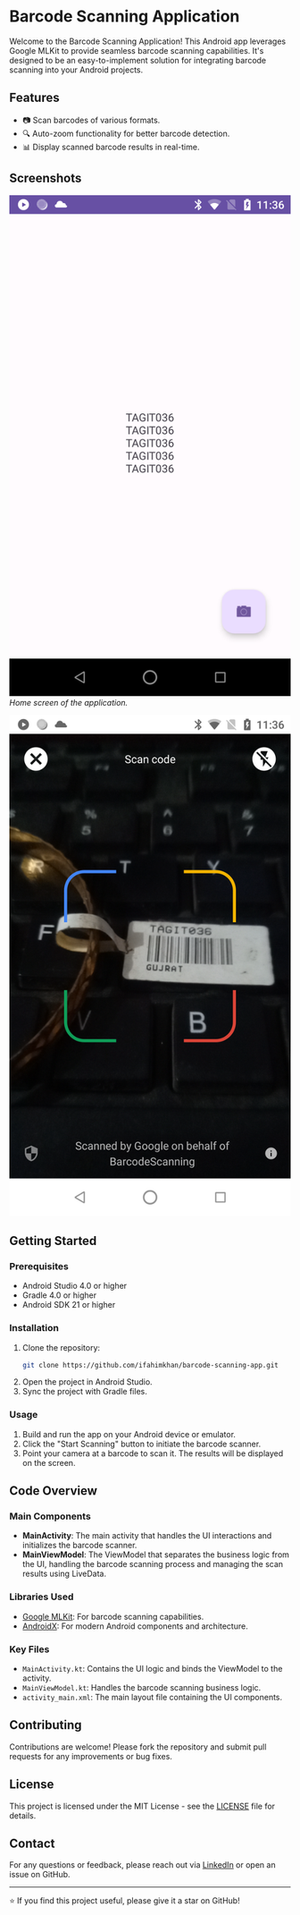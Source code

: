 # Barcode Scanning Application

Welcome to the Barcode Scanning Application! This Android app leverages Google MLKit to provide seamless barcode scanning capabilities. It's designed to be an easy-to-implement solution for integrating barcode scanning into your Android projects.

## Features

- 📷 Scan barcodes of various formats.
- 🔍 Auto-zoom functionality for better barcode detection.
- 📊 Display scanned barcode results in real-time.

## Screenshots

![Home Screen](app/src/main/assets/home_screen.png)
*Home screen of the application.*

![Scanning Barcode](app/src/main/assets/scanning_barcode.png)

## Getting Started

### Prerequisites

- Android Studio 4.0 or higher
- Gradle 4.0 or higher
- Android SDK 21 or higher

### Installation

1. Clone the repository:
    ```sh
    git clone https://github.com/ifahimkhan/barcode-scanning-app.git
    ```
2. Open the project in Android Studio.
3. Sync the project with Gradle files.

### Usage

1. Build and run the app on your Android device or emulator.
2. Click the "Start Scanning" button to initiate the barcode scanner.
3. Point your camera at a barcode to scan it. The results will be displayed on the screen.

## Code Overview

### Main Components

- **MainActivity**: The main activity that handles the UI interactions and initializes the barcode scanner.
- **MainViewModel**: The ViewModel that separates the business logic from the UI, handling the barcode scanning process and managing the scan results using LiveData.

### Libraries Used

- [Google MLKit](https://developers.google.com/ml-kit/vision/barcode-scanning): For barcode scanning capabilities.
- [AndroidX](https://developer.android.com/jetpack/androidx): For modern Android components and architecture.

### Key Files

- `MainActivity.kt`: Contains the UI logic and binds the ViewModel to the activity.
- `MainViewModel.kt`: Handles the barcode scanning business logic.
- `activity_main.xml`: The main layout file containing the UI components.

## Contributing

Contributions are welcome! Please fork the repository and submit pull requests for any improvements or bug fixes.

## License

This project is licensed under the MIT License - see the [LICENSE](LICENSE) file for details.

## Contact

For any questions or feedback, please reach out via [LinkedIn](https://www.linkedin.com/in/ifahimkhan) or open an issue on GitHub.

---

⭐ If you find this project useful, please give it a star on GitHub!

